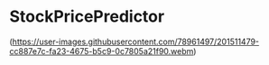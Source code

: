 # StockPricePredictor
(https://user-images.githubusercontent.com/78961497/201511479-cc887e7c-fa23-4675-b5c9-0c7805a21f90.webm)
